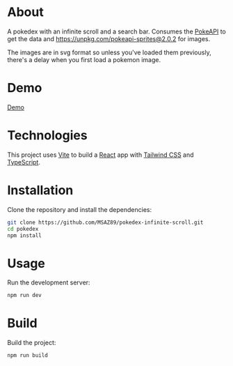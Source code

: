 # About

A pokedex with an infinite scroll and a search bar. Consumes the [PokeAPI](https://pokeapi.co/) to get the data and https://unpkg.com/pokeapi-sprites@2.0.2 for images.

The images are in svg format so unless you've loaded them previously, there's a delay when you first load a pokemon image.

# Demo

[Demo](https://pokedex-infinite-scroll.vercel.app/)

# Technologies

This project uses [Vite](https://vitejs.dev/) to build a [React](https://react.dev/) app with [Tailwind CSS](https://tailwindcss.com/) and [TypeScript](https://www.typescriptlang.org/).

# Installation

Clone the repository and install the dependencies:

```bash
git clone https://github.com/MSAZ89/pokedex-infinite-scroll.git
cd pokedex
npm install
```

# Usage

Run the development server:

```bash
npm run dev
```

# Build

Build the project:

```bash
npm run build
```
